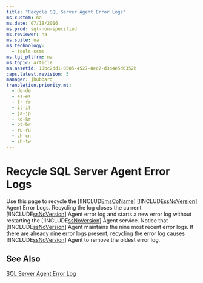 ```yaml
---
title: "Recycle SQL Server Agent Error Logs"
ms.custom: na
ms.date: 07/18/2016
ms.prod: sql-non-specified
ms.reviewer: na
ms.suite: na
ms.technology: 
  - tools-ssms
ms.tgt_pltfrm: na
ms.topic: article
ms.assetid: 10bc2dd1-0505-4527-8ec7-d3b4e5d6352b
caps.latest.revision: 3
manager: jhubbard
translation.priority.mt: 
  - de-de
  - es-es
  - fr-fr
  - it-it
  - ja-jp
  - ko-kr
  - pt-br
  - ru-ru
  - zh-cn
  - zh-tw
---
```

# Recycle SQL Server Agent Error Logs
Use this page to recycle the [!INCLUDE[msCoName](../content/includes/msCoName_md.md)] [!INCLUDE[ssNoVersion](../content/includes/ssNoVersion_md.md)] Agent Error Logs. Recycling the log closes the current [!INCLUDE[ssNoVersion](../content/includes/ssNoVersion_md.md)] Agent error log and starts a new error log without restarting the [!INCLUDE[ssNoVersion](../content/includes/ssNoVersion_md.md)] Agent service. Notice that [!INCLUDE[ssNoVersion](../content/includes/ssNoVersion_md.md)] Agent maintains the nine most recent error logs. If there are already nine error logs present, recycling the error log causes [!INCLUDE[ssNoVersion](../content/includes/ssNoVersion_md.md)] Agent to remove the oldest error log.  
  
## See Also  
[SQL Server Agent Error Log](../content/SQL-Server-Agent-Error-Log.md)  
  
